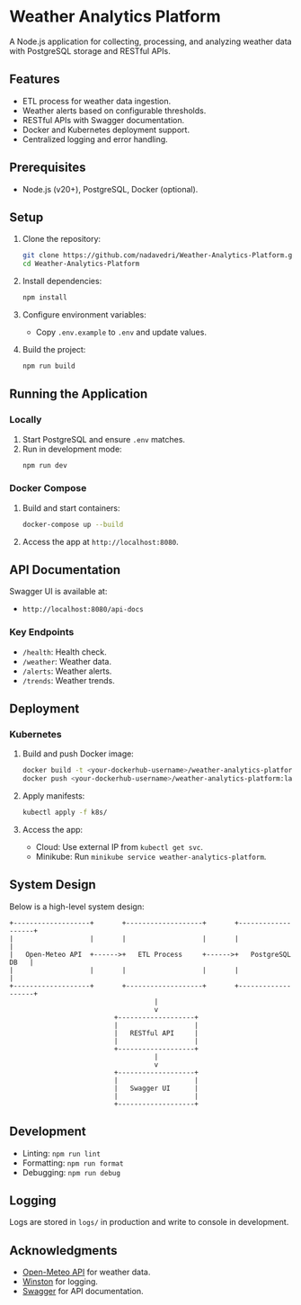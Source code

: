 # Weather Analytics Platform

A Node.js application for collecting, processing, and analyzing weather data with PostgreSQL storage and RESTful APIs.

## Features

- ETL process for weather data ingestion.
- Weather alerts based on configurable thresholds.
- RESTful APIs with Swagger documentation.
- Docker and Kubernetes deployment support.
- Centralized logging and error handling.

## Prerequisites

- Node.js (v20+), PostgreSQL, Docker (optional).

## Setup

1. Clone the repository:

   ```bash
   git clone https://github.com/nadavedri/Weather-Analytics-Platform.git
   cd Weather-Analytics-Platform
   ```

2. Install dependencies:

   ```bash
   npm install
   ```

3. Configure environment variables:

   - Copy `.env.example` to `.env` and update values.

4. Build the project:
   ```bash
   npm run build
   ```

## Running the Application

### Locally

1. Start PostgreSQL and ensure `.env` matches.
2. Run in development mode:
   ```bash
   npm run dev
   ```

### Docker Compose

1. Build and start containers:
   ```bash
   docker-compose up --build
   ```
2. Access the app at `http://localhost:8080`.

## API Documentation

Swagger UI is available at:

- `http://localhost:8080/api-docs`

### Key Endpoints

- `/health`: Health check.
- `/weather`: Weather data.
- `/alerts`: Weather alerts.
- `/trends`: Weather trends.

## Deployment

### Kubernetes

1. Build and push Docker image:

   ```bash
   docker build -t <your-dockerhub-username>/weather-analytics-platform:latest .
   docker push <your-dockerhub-username>/weather-analytics-platform:latest
   ```

2. Apply manifests:

   ```bash
   kubectl apply -f k8s/
   ```

3. Access the app:
   - Cloud: Use external IP from `kubectl get svc`.
   - Minikube: Run `minikube service weather-analytics-platform`.

## System Design

Below is a high-level system design:

```plaintext
+-------------------+       +-------------------+       +-------------------+
|                   |       |                   |       |                   |
|   Open-Meteo API  +------>+   ETL Process     +------>+   PostgreSQL DB   |
|                   |       |                   |       |                   |
+-------------------+       +-------------------+       +-------------------+
                                    |
                                    v
                          +-------------------+
                          |                   |
                          |   RESTful API     |
                          |                   |
                          +-------------------+
                                    |
                                    v
                          +-------------------+
                          |                   |
                          |   Swagger UI      |
                          |                   |
                          +-------------------+
```

## Development

- Linting: `npm run lint`
- Formatting: `npm run format`
- Debugging: `npm run debug`

## Logging

Logs are stored in `logs/` in production and write to console in development.


## Acknowledgments

- [Open-Meteo API](https://open-meteo.com/) for weather data.
- [Winston](https://github.com/winstonjs/winston) for logging.
- [Swagger](https://swagger.io/) for API documentation.
